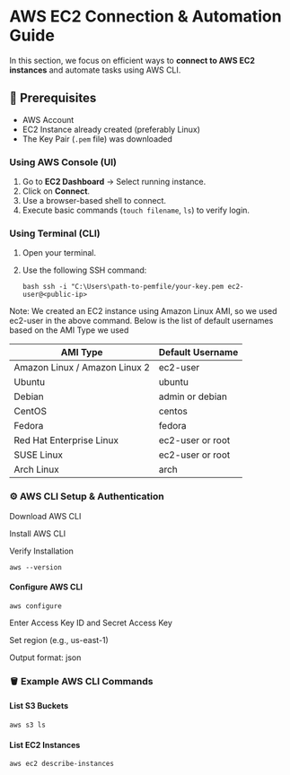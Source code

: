 # AWS EC2 Connection & Automation Guide 

In this section, we focus on efficient ways to **connect to AWS EC2 instances** and automate tasks using AWS CLI.

## 📌 Prerequisites

- AWS Account
- EC2 Instance already created (preferably Linux)
- The Key Pair (`.pem` file) was downloaded


### Using AWS Console (UI)
1. Go to **EC2 Dashboard** → Select running instance.
2. Click on **Connect**.
3. Use a browser-based shell to connect.
4. Execute basic commands (`touch filename`, `ls`) to verify login.

### Using Terminal (CLI)
1. Open your terminal.
2. Use the following SSH command:

   
   ```bash ssh -i "C:\Users\path-to-pemfile/your-key.pem ec2-user@<public-ip>```
   
 Note: We created an EC2 instance using Amazon Linux AMI, so we used ec2-user in the above command. Below is the list of default usernames based on the AMI Type we used


| AMI Type                      | Default Username     |
|------------------------------|----------------------|
| Amazon Linux / Amazon Linux 2| ec2-user             |
| Ubuntu                       | ubuntu               |
| Debian                       | admin or debian      |
| CentOS                       | centos               |
| Fedora                       | fedora               |
| Red Hat Enterprise Linux     | ec2-user or root     |
| SUSE Linux                   | ec2-user or root     |
| Arch Linux                   | arch                 |


### ⚙️ AWS CLI Setup & Authentication

Download AWS CLI

Install AWS CLI

Verify Installation

```aws --version```
#### Configure AWS CLI

```aws configure```

Enter Access Key ID and Secret Access Key

Set region (e.g., us-east-1)

Output format: json

### 🪣 Example AWS CLI Commands
#### List S3 Buckets

```aws s3 ls```


#### List EC2 Instances

```aws ec2 describe-instances```


